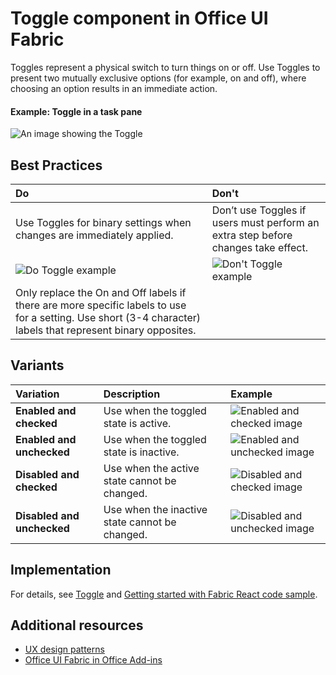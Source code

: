 # Toggle component in Office UI Fabric

Toggles represent a physical switch to turn things on or off. Use Toggles to present two mutually exclusive options (for example, on and off), where choosing an option results in an immediate action.
  
#### Example: Toggle in a task pane

![An image showing the Toggle](../../images/overview_withApp_toggle.png)

## Best Practices

|**Do**|**Don't**|
|:------------|:--------------|
|Use Toggles for binary settings when changes are immediately applied.|Don’t use Toggles if users must perform an extra step before changes take effect.|
|![Do Toggle example](../../images/toggleDo.png)|![Don't Toggle example](../../images/toggleDont.png)|
|Only replace the On and Off labels if there are more specific labels to use for a setting. Use short (3-4 character) labels that represent binary opposites.| |

## Variants

|**Variation**|**Description**|**Example**|
|:------------|:--------------|:----------|
|**Enabled and checked**|Use when the toggled state is active.|![Enabled and checked image](../../images/toggleEnabledOn.png)|
|**Enabled and unchecked**|Use when the toggled state is inactive.|![Enabled and unchecked image](../../images/toggleEnabledOff.png)|
|**Disabled and checked**|Use when the active state cannot be changed.|![Disabled and checked image](../../images/toggleDisabledOn.png)|
|**Disabled and unchecked**|Use when the inactive state cannot be changed.|![Disabled and unchecked image](../../images/toggleDisabledOff.png)|

## Implementation

For details, see [Toggle](https://dev.office.com/fabric#/components/toggle) and [Getting started with Fabric React code sample](https://github.com/OfficeDev/Word-Add-in-GettingStartedFabricReact).

## Additional resources

* [UX design patterns](https://github.com/OfficeDev/Office-Add-in-UX-Design-Patterns-Code)
* [Office UI Fabric in Office Add-ins](office-ui-fabric.md)
